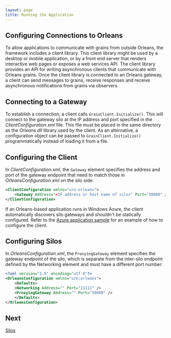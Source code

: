 ```yaml
---
layout: page
title: Running the Application
---
```



## Configuring Connections to Orleans

To allow applications to communicate with grains from outside Orleans, the framework includes a client library.
This client library might be used by a desktop or mobile application, or by a front end server that renders interactive web pages or exposes a web services API.
The client library provides an API for writing asynchronous clients that communicate with Orleans grains.
Once the client library is connected to an Orleans gateway, a client can send messages to grains, receive responses and receive asynchronous notifications from grains via observers.

## Connecting to a Gateway

To establish a connection, a client calls `GrainClient.Initialize()`.
This will connect to the gateway silo at the IP address and port specified in the _ClientConfiguration.xml_ file.
This file must be placed in the same directory as the _Orleans.dll_ library used by the client.
As an alternative, a configuration object can be passed to `GrainClient.Initialize()` programmatically instead of loading it from a file.

## Configuring the Client

In _ClientConfiguration.xml_, the `Gateway` element specifies the address and port of the gateway endpoint that need to match those in _OrleansConfiguration.xml_ on the silo side:

```xml
<ClientConfiguration xmlns="urn:orleans">
    <Gateway Address="<IP address or host name of silo>" Port="30000" />
</ClientConfiguration>
```

If an Orleans-based application runs in Windows Azure, the client automatically discovers silo gateways and shouldn't be statically configured.
Refer to the [Azure application sample](../Samples-Overview/Azure-Web-Sample.md) for an example of how to configure the client.

## Configuring Silos

In _OrleansConfiguration.xml_, the `ProxyingGateway` element specifies the gateway endpoint of the silo, which is separate from the inter-silo endpoint defined by the Networking element and must have a different port number:

```xml
<?xml version="1.0" encoding="utf-8"?>
<OrleansConfiguration xmlns="urn:orleans">
    <Defaults>
    <Networking Address="" Port="11111" />
    <ProxyingGateway Address="" Port="30000" />
    </Defaults>
</OrleansConfiguration>
```
## Next

[Silos](Silos.md)
